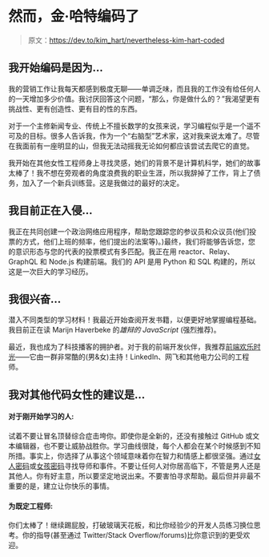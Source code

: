 # 然而，金·哈特编码了

> 原文：<https://dev.to/kim_hart/nevertheless-kim-hart-coded>

## 我开始编码是因为...

我的营销工作让我每天都感到极度无聊——单调乏味，而且我的工作没有给任何人的一天增加多少价值。我讨厌回答这个问题，“那么，你是做什么的？”我渴望更有挑战性、更有创造性、更有目的性的东西。

对于一个主修新闻专业、传统上不擅长数学的女孩来说，学习编程似乎是一个遥不可及的目标。很多人告诉我，作为一个“右脑型”艺术家，这对我来说太难了。尽管在我面前有一座明显的山，但我无法动摇我无论如何都应该尝试去爬它的直觉。

我开始在其他女性工程师身上寻找灵感，她们的背景不是计算机科学，她们的故事太棒了！我不想在旁观者的角度浪费我的职业生涯，所以我辞掉了工作，背上了债务，加入了一个新兵训练营。这是我做过的最好的决定。

## 我目前正在入侵...

我正在共同创建一个政治网络应用程序，帮助您跟踪您的参议员和众议员(他们投票的方式，他们上班的频率，他们提出的法案等)。)最终，我们将能够告诉您，您的意识形态与您的代表的投票模式有多匹配。我正在用 reactor、Relay、GraphQL 和 Node.js 构建前端。我们的 API 是用 Python 和 SQL 构建的，所以这是一次巨大的学习经历。

## 我很兴奋...

潜入不同类型的学习材料！我最近开始查阅开发书籍，以便更好地掌握编程基础。我目前正在读 Marijn Haverbeke 的*雄辩的 JavaScript* (强烈推荐)。

最近，我也成为了科技播客的拥护者。对于我的前端开发伙伴，我推荐[前端欢乐时光](http://frontendhappyhour.com/)——它由一群非常酷的(男&女)主持！LinkedIn、网飞和其他电力公司的工程师。

## 我对其他代码女性的建议是...

#### 对于刚开始学习的人:

试着不要让冒名顶替综合症击垮你。即使你是全新的，还没有接触过 GitHub 或文本编辑器，也不要让威胁战胜你。学习曲线很陡，每个人都会在某个时候感到不知所措。事实上，你选择了从事这个领域意味着你在智力和情感上都很坚强。通过[女人密码](https://www.womenwhocode.com/)或[女孩密码](https://girlswhocode.com/)寻找导师和事件。不要让任何人对你居高临下，不管是男人还是其他人。你有好主意，所以要坚定地说出来。不要害怕寻求帮助。最后但并非最不重要的是，建立让你快乐的事情。

#### 为既定工程师:

你们太棒了！继续踢屁股，打破玻璃天花板，和比你经验少的开发人员练习换位思考。你的指导(甚至通过 Twitter/Stack Overflow/forums)比你意识到的更受欢迎。